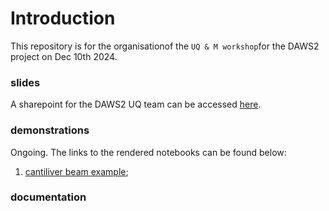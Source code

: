 # Introduction

This repository is for the organisationof the `UQ & M workshop`for the DAWS2 project on Dec 10th 2024.

### slides

A sharepoint for the DAWS2 UQ team can be accessed [here](https://theuniversityofliverpool-my.sharepoint.com/:f:/r/personal/yuchen2_liverpool_ac_uk/Documents/DAWS2_project_dir/DAWS2_UQteam_sharepoint?csf=1&web=1&e=Kc3Qo4).

### demonstrations

Ongoing. The links to the rendered notebooks can be found below:
1. [cantiliver beam example](https://nbviewer.org/github/leslieDLcy/DAWS2_UQworkshop_Dec2024/blob/main/notebooks/UP_demonstration%5BCantileverBbeam%5D.ipynb);


### documentation